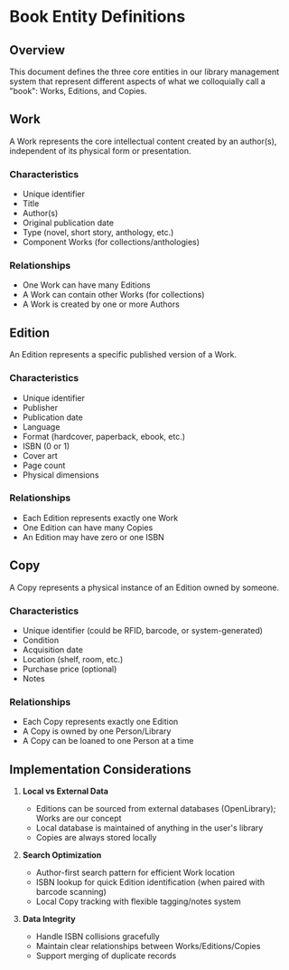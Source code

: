 # Book Entity Definitions

## Overview
This document defines the three core entities in our library management system that represent different aspects of what we colloquially call a "book": Works, Editions, and Copies.

## Work
A Work represents the core intellectual content created by an author(s), independent of its physical form or presentation.

### Characteristics
- Unique identifier
- Title
- Author(s)
- Original publication date
- Type (novel, short story, anthology, etc.)
- Component Works (for collections/anthologies)

### Relationships
- One Work can have many Editions
- A Work can contain other Works (for collections)
- A Work is created by one or more Authors

## Edition
An Edition represents a specific published version of a Work.

### Characteristics
- Unique identifier
- Publisher
- Publication date
- Language
- Format (hardcover, paperback, ebook, etc.)
- ISBN (0 or 1)
- Cover art
- Page count
- Physical dimensions

### Relationships
- Each Edition represents exactly one Work
- One Edition can have many Copies
- An Edition may have zero or one ISBN

## Copy
A Copy represents a physical instance of an Edition owned by someone.

### Characteristics
- Unique identifier (could be RFID, barcode, or system-generated)
- Condition
- Acquisition date
- Location (shelf, room, etc.)
- Purchase price (optional)
- Notes

### Relationships
- Each Copy represents exactly one Edition
- A Copy is owned by one Person/Library
- A Copy can be loaned to one Person at a time

## Implementation Considerations
1. **Local vs External Data**
   - Editions can be sourced from external databases (OpenLibrary); Works are our concept
   - Local database is maintained of anything in the user's library
   - Copies are always stored locally

2. **Search Optimization**
   - Author-first search pattern for efficient Work location
   - ISBN lookup for quick Edition identification (when paired with barcode scanning)
   - Local Copy tracking with flexible tagging/notes system

3. **Data Integrity**
   - Handle ISBN collisions gracefully
   - Maintain clear relationships between Works/Editions/Copies
   - Support merging of duplicate records